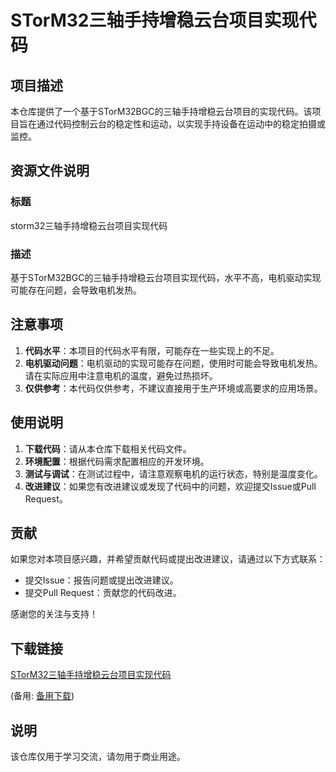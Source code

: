 # STorM32三轴手持增稳云台项目实现代码

## 项目描述

本仓库提供了一个基于STorM32BGC的三轴手持增稳云台项目的实现代码。该项目旨在通过代码控制云台的稳定性和运动，以实现手持设备在运动中的稳定拍摄或监控。

## 资源文件说明

### 标题
storm32三轴手持增稳云台项目实现代码

### 描述
基于STorM32BGC的三轴手持增稳云台项目实现代码，水平不高，电机驱动实现可能存在问题，会导致电机发热。

## 注意事项

1. **代码水平**：本项目的代码水平有限，可能存在一些实现上的不足。
2. **电机驱动问题**：电机驱动的实现可能存在问题，使用时可能会导致电机发热。请在实际应用中注意电机的温度，避免过热损坏。
3. **仅供参考**：本代码仅供参考，不建议直接用于生产环境或高要求的应用场景。

## 使用说明

1. **下载代码**：请从本仓库下载相关代码文件。
2. **环境配置**：根据代码需求配置相应的开发环境。
3. **测试与调试**：在测试过程中，请注意观察电机的运行状态，特别是温度变化。
4. **改进建议**：如果您有改进建议或发现了代码中的问题，欢迎提交Issue或Pull Request。

## 贡献

如果您对本项目感兴趣，并希望贡献代码或提出改进建议，请通过以下方式联系：

- 提交Issue：报告问题或提出改进建议。
- 提交Pull Request：贡献您的代码改进。

感谢您的关注与支持！

## 下载链接
[STorM32三轴手持增稳云台项目实现代码](https://pan.quark.cn/s/1c6ccde5350a) 

(备用: [备用下载](https://pan.baidu.com/s/1fa62DZudjLR2wsYkqfnk_A?pwd=1234))

## 说明

该仓库仅用于学习交流，请勿用于商业用途。
